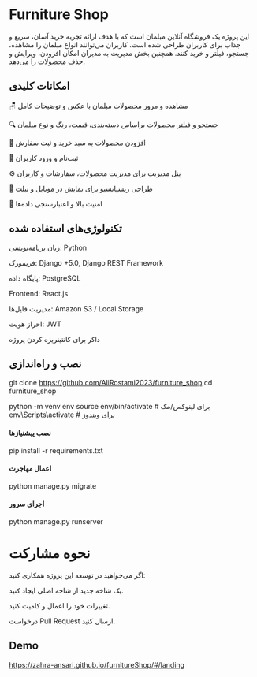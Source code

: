 
# Furniture Shop

این پروژه یک فروشگاه آنلاین مبلمان است که با هدف ارائه تجربه خرید آسان، سریع و جذاب برای کاربران طراحی شده است. کاربران می‌توانند انواع مبلمان را مشاهده، جستجو، فیلتر و خرید کنند. همچنین بخش مدیریت به مدیران امکان افزودن، ویرایش و حذف محصولات را می‌دهد.


## امکانات کلیدی

🪑 مشاهده و مرور محصولات مبلمان با عکس و توضیحات کامل

🔍 جستجو و فیلتر محصولات براساس دسته‌بندی، قیمت، رنگ و نوع مبلمان

🛒 افزودن محصولات به سبد خرید و ثبت سفارش

👤 ثبت‌نام و ورود کاربران

⚙️ پنل مدیریت برای مدیریت محصولات، سفارشات و کاربران

📱 طراحی ریسپانسیو برای نمایش در موبایل و تبلت

🔐 امنیت بالا و اعتبارسنجی داده‌ها


## تکنولوژی‌های استفاده شده

زبان برنامه‌نویسی: Python

فریمورک: Django +5.0, Django REST Framework

پایگاه داده: PostgreSQL

Frontend: React.js

مدیریت فایل‌ها: Amazon S3 / Local Storage

احراز هویت: JWT 

داکر برای کانتینریزه کردن پروژه


## نصب و راه‌اندازی

git clone https://github.com/AliRostami2023/furniture_shop
cd furniture_shop

python -m venv env
source env/bin/activate   # برای لینوکس/مک
env\Scripts\activate      # برای ویندوز

#### نصب پیشنیازها

pip install -r requirements.txt

#### اعمال مهاجرت 

python manage.py migrate


#### اجرای سرور 

python manage.py runserver


# نحوه مشارکت

اگر می‌خواهید در توسعه این پروژه همکاری کنید:

یک شاخه جدید از شاخه اصلی ایجاد کنید.

تغییرات خود را اعمال و کامیت کنید.

درخواست Pull Request ارسال کنید.




## Demo

https://zahra-ansari.github.io/furnitureShop/#/landing

